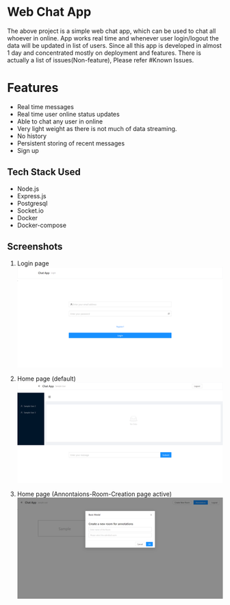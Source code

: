 # Web Chat App

The above project is a simple web chat app, which can be used to chat all whoever in online. App works real time and whenever user login/logout the data will be updated in list of users. Since all this app is developed in almost 1 day and concentrated mostly on deployment and features. There is actually a list of issues(Non-feature), Please refer #Known Issues.

# Features

- Real time messages
- Real time user online status updates
- Able to chat any user in online
- Very light weight as there is not much of data streaming.
- No history
- Persistent storing of recent messages
- Sign up

## Tech Stack Used

- Node.js
- Express.js
- Postgresql
- Socket.io
- Docker
- Docker-compose

## Screenshots

1. Login page
![Login page](https://github.com/isandeep4/node-chat-app/blob/master/login-page.png?raw=true)

2. Home page (default)
![Home page (default)](https://github.com/isandeep4/node-chat-app/blob/master/home-blank.png?raw=true)

4. Home page (Annontaions-Room-Creation page active)
![Home page (chat active)](https://github.com/isandeep4/node-chat-app/blob/master/annotations-rooms-creation.png?raw=true)


